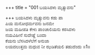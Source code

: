 +++
title = "001 ಬಯಸಿದಳು ಮೃತ್ಯುವನು"

+++
ಬಯಸಿದಳು ಮೃತ್ಯುವನು ಕಡು ಪಾ  
ಪಿಯ ಮನೋಧರ್ಮವನು ಜನಮೇ  
ಜಯ ಮಹೀಪತಿ ಕೇಳು ಪಾಂಚಾಲಿಯನು ಕರಸಿದಳು  
ನಯವಿಹೀನೆ ಸುದೇಷ್ಣೆ ಬಂದಾ  
ಕೆಯನು ಬೆಸಸಿದಳೆಲೆಗೆ ಅನುಜಾ  
ಲಯದಲುತ್ತಮ ಮಧುವ ನೀ ಝಡಿತೆಯಲಿ ತಹುದೆಂದು      ॥1॥